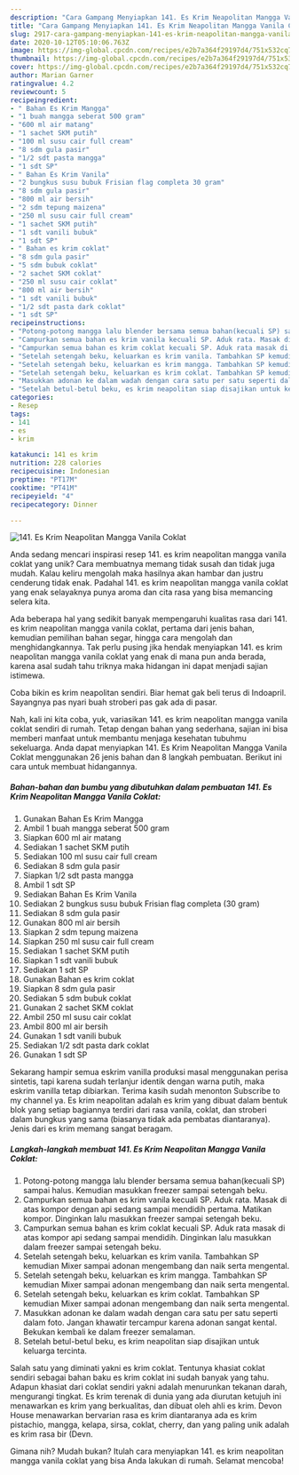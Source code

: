 ```yaml
---
description: "Cara Gampang Menyiapkan 141. Es Krim Neapolitan Mangga Vanila Coklat yang Bikin Ngiler"
title: "Cara Gampang Menyiapkan 141. Es Krim Neapolitan Mangga Vanila Coklat yang Bikin Ngiler"
slug: 2917-cara-gampang-menyiapkan-141-es-krim-neapolitan-mangga-vanila-coklat-yang-bikin-ngiler
date: 2020-10-12T05:10:06.763Z
image: https://img-global.cpcdn.com/recipes/e2b7a364f29197d4/751x532cq70/141-es-krim-neapolitan-mangga-vanila-coklat-foto-resep-utama.jpg
thumbnail: https://img-global.cpcdn.com/recipes/e2b7a364f29197d4/751x532cq70/141-es-krim-neapolitan-mangga-vanila-coklat-foto-resep-utama.jpg
cover: https://img-global.cpcdn.com/recipes/e2b7a364f29197d4/751x532cq70/141-es-krim-neapolitan-mangga-vanila-coklat-foto-resep-utama.jpg
author: Marian Garner
ratingvalue: 4.2
reviewcount: 5
recipeingredient:
- " Bahan Es Krim Mangga"
- "1 buah mangga seberat 500 gram"
- "600 ml air matang"
- "1 sachet SKM putih"
- "100 ml susu cair full cream"
- "8 sdm gula pasir"
- "1/2 sdt pasta mangga"
- "1 sdt SP"
- " Bahan Es Krim Vanila"
- "2 bungkus susu bubuk Frisian flag completa 30 gram"
- "8 sdm gula pasir"
- "800 ml air bersih"
- "2 sdm tepung maizena"
- "250 ml susu cair full cream"
- "1 sachet SKM putih"
- "1 sdt vanili bubuk"
- "1 sdt SP"
- " Bahan es krim coklat"
- "8 sdm gula pasir"
- "5 sdm bubuk coklat"
- "2 sachet SKM coklat"
- "250 ml susu cair coklat"
- "800 ml air bersih"
- "1 sdt vanili bubuk"
- "1/2 sdt pasta dark coklat"
- "1 sdt SP"
recipeinstructions:
- "Potong-potong mangga lalu blender bersama semua bahan(kecuali SP) sampai halus. Kemudian masukkan freezer sampai setengah beku."
- "Campurkan semua bahan es krim vanila kecuali SP. Aduk rata. Masak di atas kompor dengan api sedang sampai mendidih pertama. Matikan kompor. Dinginkan lalu masukkan freezer sampai setengah beku."
- "Campurkan semua bahan es krim coklat kecuali SP. Aduk rata masak di atas kompor api sedang sampai mendidih. Dinginkan lalu masukkan dalam freezer sampai setengah beku."
- "Setelah setengah beku, keluarkan es krim vanila. Tambahkan SP kemudian Mixer sampai adonan mengembang dan naik serta mengental."
- "Setelah setengah beku, keluarkan es krim mangga. Tambahkan SP kemudian Mixer sampai adonan mengembang dan naik serta mengental."
- "Setelah setengah beku, keluarkan es krim coklat. Tambahkan SP kemudian Mixer sampai adonan mengembang dan naik serta mengental."
- "Masukkan adonan ke dalam wadah dengan cara satu per satu seperti dalam foto. Jangan khawatir tercampur karena adonan sangat kental. Bekukan kembali ke dalam freezer semalaman."
- "Setelah betul-betul beku, es krim neapolitan siap disajikan untuk keluarga tercinta."
categories:
- Resep
tags:
- 141
- es
- krim

katakunci: 141 es krim 
nutrition: 228 calories
recipecuisine: Indonesian
preptime: "PT17M"
cooktime: "PT41M"
recipeyield: "4"
recipecategory: Dinner

---
```



![141. Es Krim Neapolitan Mangga Vanila Coklat](https://img-global.cpcdn.com/recipes/e2b7a364f29197d4/751x532cq70/141-es-krim-neapolitan-mangga-vanila-coklat-foto-resep-utama.jpg)

Anda sedang mencari inspirasi resep 141. es krim neapolitan mangga vanila coklat yang unik? Cara membuatnya memang tidak susah dan tidak juga mudah. Kalau keliru mengolah maka hasilnya akan hambar dan justru cenderung tidak enak. Padahal 141. es krim neapolitan mangga vanila coklat yang enak selayaknya punya aroma dan cita rasa yang bisa memancing selera kita.

Ada beberapa hal yang sedikit banyak mempengaruhi kualitas rasa dari 141. es krim neapolitan mangga vanila coklat, pertama dari jenis bahan, kemudian pemilihan bahan segar, hingga cara mengolah dan menghidangkannya. Tak perlu pusing jika hendak menyiapkan 141. es krim neapolitan mangga vanila coklat yang enak di mana pun anda berada, karena asal sudah tahu triknya maka hidangan ini dapat menjadi sajian istimewa.

Coba bikin es krim neapolitan sendiri. Biar hemat gak beli terus di Indoapril. Sayangnya pas nyari buah stroberi pas gak ada di pasar.


Nah, kali ini kita coba, yuk, variasikan 141. es krim neapolitan mangga vanila coklat sendiri di rumah. Tetap dengan bahan yang sederhana, sajian ini bisa memberi manfaat untuk membantu menjaga kesehatan tubuhmu sekeluarga. Anda dapat menyiapkan 141. Es Krim Neapolitan Mangga Vanila Coklat menggunakan 26 jenis bahan dan 8 langkah pembuatan. Berikut ini cara untuk membuat hidangannya.

<!--inarticleads1-->

##### Bahan-bahan dan bumbu yang dibutuhkan dalam pembuatan 141. Es Krim Neapolitan Mangga Vanila Coklat:

1. Gunakan  Bahan Es Krim Mangga
1. Ambil 1 buah mangga seberat 500 gram
1. Siapkan 600 ml air matang
1. Sediakan 1 sachet SKM putih
1. Sediakan 100 ml susu cair full cream
1. Sediakan 8 sdm gula pasir
1. Siapkan 1/2 sdt pasta mangga
1. Ambil 1 sdt SP
1. Sediakan  Bahan Es Krim Vanila
1. Sediakan 2 bungkus susu bubuk Frisian flag completa (30 gram)
1. Sediakan 8 sdm gula pasir
1. Gunakan 800 ml air bersih
1. Siapkan 2 sdm tepung maizena
1. Siapkan 250 ml susu cair full cream
1. Sediakan 1 sachet SKM putih
1. Siapkan 1 sdt vanili bubuk
1. Sediakan 1 sdt SP
1. Gunakan  Bahan es krim coklat
1. Siapkan 8 sdm gula pasir
1. Sediakan 5 sdm bubuk coklat
1. Gunakan 2 sachet SKM coklat
1. Ambil 250 ml susu cair coklat
1. Ambil 800 ml air bersih
1. Gunakan 1 sdt vanili bubuk
1. Sediakan 1/2 sdt pasta dark coklat
1. Gunakan 1 sdt SP


Sekarang hampir semua eskrim vanilla produksi masal menggunakan perisa sintetis, tapi karena sudah terlanjur identik dengan warna putih, maka eskrim vanilla tetap dibiarkan. Terima kasih sudah menonton Subscribe to my channel ya. Es krim neapolitan adalah es krim yang dibuat dalam bentuk blok yang setiap bagiannya terdiri dari rasa vanila, coklat, dan stroberi dalam bungkus yang sama (biasanya tidak ada pembatas diantaranya). Jenis dari es krim memang sangat beragam. 

<!--inarticleads2-->

##### Langkah-langkah membuat 141. Es Krim Neapolitan Mangga Vanila Coklat:

1. Potong-potong mangga lalu blender bersama semua bahan(kecuali SP) sampai halus. Kemudian masukkan freezer sampai setengah beku.
1. Campurkan semua bahan es krim vanila kecuali SP. Aduk rata. Masak di atas kompor dengan api sedang sampai mendidih pertama. Matikan kompor. Dinginkan lalu masukkan freezer sampai setengah beku.
1. Campurkan semua bahan es krim coklat kecuali SP. Aduk rata masak di atas kompor api sedang sampai mendidih. Dinginkan lalu masukkan dalam freezer sampai setengah beku.
1. Setelah setengah beku, keluarkan es krim vanila. Tambahkan SP kemudian Mixer sampai adonan mengembang dan naik serta mengental.
1. Setelah setengah beku, keluarkan es krim mangga. Tambahkan SP kemudian Mixer sampai adonan mengembang dan naik serta mengental.
1. Setelah setengah beku, keluarkan es krim coklat. Tambahkan SP kemudian Mixer sampai adonan mengembang dan naik serta mengental.
1. Masukkan adonan ke dalam wadah dengan cara satu per satu seperti dalam foto. Jangan khawatir tercampur karena adonan sangat kental. Bekukan kembali ke dalam freezer semalaman.
1. Setelah betul-betul beku, es krim neapolitan siap disajikan untuk keluarga tercinta.


Salah satu yang diminati yakni es krim coklat. Tentunya khasiat coklat sendiri sebagai bahan baku es krim coklat ini sudah banyak yang tahu. Adapun khasiat dari coklat sendiri yakni adalah menurunkan tekanan darah, mengurangi tingkat. Es krim terenak di dunia yang ada diurutan ketujuh ini menawarkan es krim yang berkualitas, dan dibuat oleh ahli es krim. Devon House menawarkan bervarian rasa es krim diantaranya ada es krim pistachio, mangga, kelapa, sirsa, coklat, cherry, dan yang paling unik adalah es krim rasa bir (Devn. 

Gimana nih? Mudah bukan? Itulah cara menyiapkan 141. es krim neapolitan mangga vanila coklat yang bisa Anda lakukan di rumah. Selamat mencoba!

